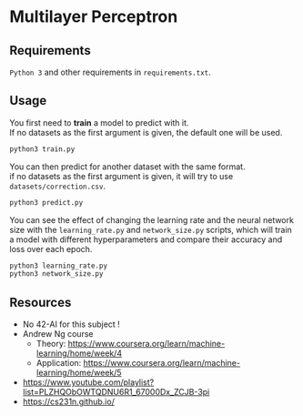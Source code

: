 # Multilayer Perceptron

## Requirements

``Python 3`` and other requirements in ``requirements.txt``.

## Usage

You first need to **train** a model to predict with it.  
If no datasets as the first argument is given, the default one will be used.

```python
python3 train.py
```

You can then predict for another dataset with the same format.  
if no datasets as the first argument is given, it will try to use ``datasets/correction.csv``.

```python
python3 predict.py
```

You can see the effect of changing the learning rate and the neural network size with the ``learning_rate.py`` and ``network_size.py`` scripts, which will train a model with different hyperparameters and compare their accuracy and loss over each epoch.

```python
python3 learning_rate.py
python3 network_size.py
```

## Resources

-   No 42-AI for this subject !
-   Andrew Ng course
    -   Theory: https://www.coursera.org/learn/machine-learning/home/week/4
    -   Application: https://www.coursera.org/learn/machine-learning/home/week/5
-   https://www.youtube.com/playlist?list=PLZHQObOWTQDNU6R1_67000Dx_ZCJB-3pi
-   https://cs231n.github.io/
